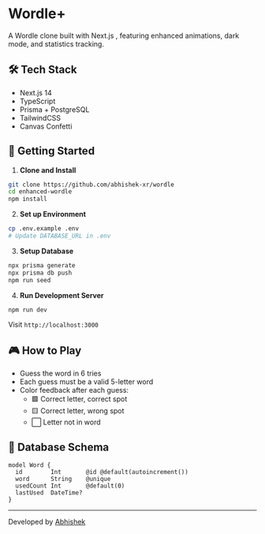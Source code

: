 # Wordle+

A  Wordle clone built with Next.js , featuring enhanced animations, dark mode, and statistics tracking.


## 🛠️ Tech Stack

- Next.js 14
- TypeScript
- Prisma + PostgreSQL
- TailwindCSS
- Canvas Confetti

## 🚀 Getting Started

1. **Clone and Install**
```bash
git clone https://github.com/abhishek-xr/wordle
cd enhanced-wordle
npm install
```

2. **Set up Environment**
```bash
cp .env.example .env
# Update DATABASE_URL in .env
```

3. **Setup Database**
```bash
npx prisma generate
npx prisma db push
npm run seed
```

4. **Run Development Server**
```bash
npm run dev
```

Visit `http://localhost:3000`

## 🎮 How to Play

- Guess the word in 6 tries
- Each guess must be a valid 5-letter word
- Color feedback after each guess:
  - 🟩 Correct letter, correct spot
  - 🟨 Correct letter, wrong spot
  - ⬜ Letter not in word

## 📝 Database Schema

```prisma
model Word {
  id        Int       @id @default(autoincrement())
  word      String    @unique
  usedCount Int       @default(0)
  lastUsed  DateTime?
}
```



---
Developed by [Abhishek ](https://github.com/abhishek-xr)
